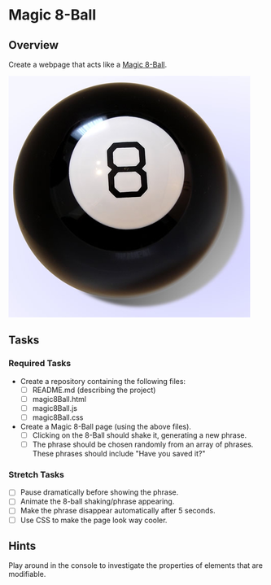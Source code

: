 # Magic 8-Ball


## Overview

Create a webpage that acts like a [Magic 8-Ball](https://en.wikipedia.org/wiki/Magic_8-Ball).

![magic 8 ball](magic-8-ball/magic-8-ball.jpg)

## Tasks

### Required Tasks

- Create a repository containing the following files:
    - [ ] README.md (describing the project)
    - [ ] magic8Ball.html
    - [ ] magic8Ball.js
    - [ ] magic8Ball.css
- Create a Magic 8-Ball page (using the above files).
    - [ ] Clicking on the 8-Ball should shake it, generating a new phrase.
    - [ ] The phrase should be chosen randomly from an array of phrases. These phrases should include "Have you saved it?"

### Stretch Tasks

- [ ] Pause dramatically before showing the phrase.
- [ ] Animate the 8-ball shaking/phrase appearing.
- [ ] Make the phrase disappear automatically after 5 seconds.
- [ ] Use CSS to make the page look way cooler.

## Hints

Play around in the console to investigate the properties of elements that are modifiable.
